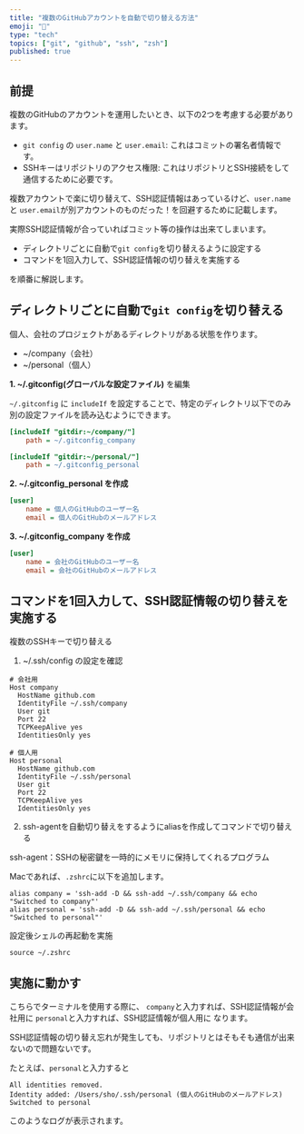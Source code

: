 ```yaml
---
title: "複数のGitHubアカウントを自動で切り替える方法"
emoji: "🔀"
type: "tech"
topics: ["git", "github", "ssh", "zsh"]
published: true
---
```


## 前提

複数のGitHubのアカウントを運用したいとき、以下の2つを考慮する必要があります。

- `git config` の `user.name` と `user.email`: これはコミットの署名者情報です。
- SSHキーはリポジトリのアクセス権限: これはリポジトリとSSH接続をして通信するために必要です。

複数アカウントで楽に切り替えて、SSH認証情報はあっているけど、`user.name` と `user.email`が別アカウントのものだった！を回避するために記載します。

実際SSH認証情報が合っていればコミット等の操作は出来てしまいます。

- ディレクトリごとに自動で`git config`を切り替えるように設定する
- コマンドを1回入力して、SSH認証情報の切り替えを実施する

を順番に解説します。

## ディレクトリごとに自動で`git config`を切り替える

個人、会社のプロジェクトがあるディレクトリがある状態を作ります。

- ~/company（会社）
- ~/personal（個人）

**1. ~/.gitconfig(グローバルな設定ファイル)** を編集

`~/.gitconfig` に `includeIf` を設定することで、特定のディレクトリ以下でのみ別の設定ファイルを読み込むようにできます。

```ini
[includeIf "gitdir:~/company/"]
    path = ~/.gitconfig_company

[includeIf "gitdir:~/personal/"]
    path = ~/.gitconfig_personal

```

**2. ~/.gitconfig_personal を作成**

```ini
[user]
    name = 個人のGitHubのユーザー名
    email = 個人のGitHubのメールアドレス
```

**3. ~/.gitconfig_company を作成**

```ini
[user]
    name = 会社のGitHubのユーザー名
    email = 会社のGitHubのメールアドレス
```

## コマンドを1回入力して、SSH認証情報の切り替えを実施する

複数のSSHキーで切り替える

1. ~/.ssh/config の設定を確認

```sshconfig
# 会社用
Host company
  HostName github.com
  IdentityFile ~/.ssh/company
  User git
  Port 22
  TCPKeepAlive yes
  IdentitiesOnly yes

# 個人用
Host personal
  HostName github.com
  IdentityFile ~/.ssh/personal
  User git
  Port 22
  TCPKeepAlive yes
  IdentitiesOnly yes
```

2. ssh-agentを自動切り替えをするようにaliasを作成してコマンドで切り替える

ssh-agent：SSHの秘密鍵を一時的にメモリに保持してくれるプログラム

Macであれば、`.zshrc`に以下を追加します。

```shell
alias company = 'ssh-add -D && ssh-add ~/.ssh/company && echo "Switched to company"'
alias personal = 'ssh-add -D && ssh-add ~/.ssh/personal && echo "Switched to personal"'
```

設定後シェルの再起動を実施

```shell
source ~/.zshrc
```

## 実施に動かす

こちらでターミナルを使用する際に、
`company`と入力すれば、SSH認証情報が会社用に
`personal`と入力すれば、SSH認証情報が個人用に
なります。

SSH認証情報の切り替え忘れが発生しても、リポジトリとはそもそも通信が出来ないので問題ないです。

たとえば、`personal`と入力すると

```shell
All identities removed.
Identity added: /Users/sho/.ssh/personal (個人のGitHubのメールアドレス)
Switched to personal
```

このようなログが表示されます。
